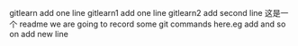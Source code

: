 gitlearn add one line
gitlearn1 add one line
gitlearn2 add second line
这是一个 readme
we are going to record some git commands here.eg add and so on
add new line

